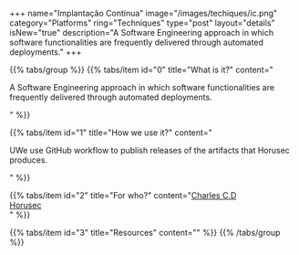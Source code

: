 +++
name="Implantação Contínua"
image="/images/techiques/ic.png"
category="Platforms"
ring="Techniques"
type="post"
layout="details"
isNew="true"
description="A Software Engineering approach in which software functionalities are frequently delivered through automated deployments."
+++

{{% tabs/group %}}
  {{% tabs/item id="0" title="What is it?" content="<p>A Software Engineering approach in which software functionalities are frequently delivered through automated deployments.</p>" %}}
  
  {{% tabs/item id="1" title="How we use it?" content="<p>UWe use GitHub workflow to publish releases of the artifacts that Horusec produces.</p>" %}}
  
  {{% tabs/item id="2" title="For who?" content="<a href='https://charlescd.io/'>Charles C.D</a><br /><a href='https://horusec.io/site/'>Horusec</a><br />" %}}

  {{% tabs/item id="3" title="Resources" content="" %}}
{{% /tabs/group %}}